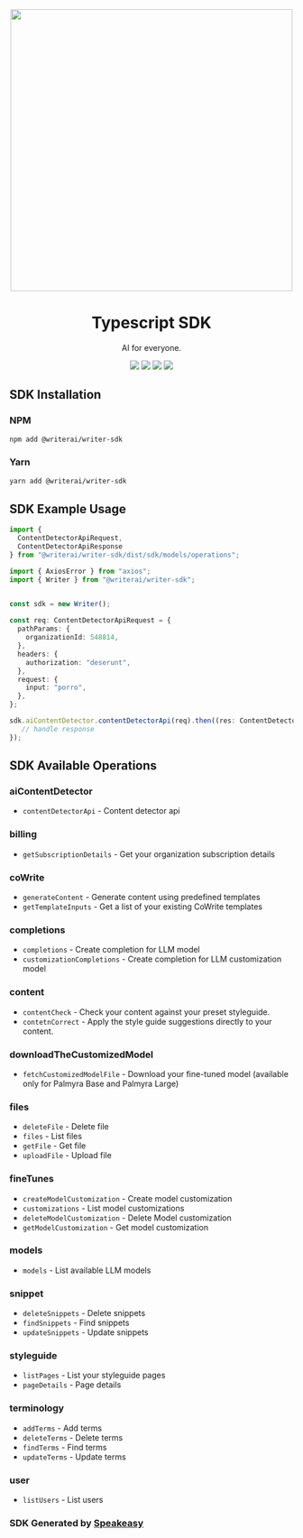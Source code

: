 <div align="center">
    <picture>
        <source srcset="https://user-images.githubusercontent.com/6267663/223574357-9a053550-02f9-49f1-b453-1b11db148d7b.svg" media="(prefers-color-scheme: dark)" width="500">
        <img src="https://user-images.githubusercontent.com/6267663/223574369-77805bfe-6d95-44e8-ac48-f9494101e1dc.svg" width="500">
    </picture>
    <h1>Typescript SDK</h1>
   <p>AI for everyone.</p>
   <a href="https://dev.writer.com/docs"><img src="https://img.shields.io/static/v1?label=Docs&message=API Ref&color=000000&style=for-the-badge" /></a>
   <a href="https://github.com/writerai/writer-client-sdk-typescript/actions"><img src="https://img.shields.io/github/actions/workflow/status/writerai/writer-client-sdk-typescript/speakeasy_generate.yaml?style=for-the-badge" /></a>
  <a href="https://opensource.org/licenses/MIT"><img src="https://img.shields.io/badge/License-MIT-blue.svg?style=for-the-badge" /></a>
  <a href="https://github.com/writerai/writer-client-sdk-typescript/releases"><img src="https://img.shields.io/github/v/release/writerai/writer-client-sdk-typescript?sort=semver&style=for-the-badge" /></a>
</div>

<!-- Start SDK Installation -->
## SDK Installation

### NPM

```bash
npm add @writerai/writer-sdk
```

### Yarn

```bash
yarn add @writerai/writer-sdk
```
<!-- End SDK Installation -->

## SDK Example Usage
<!-- Start SDK Example Usage -->
```typescript
import {
  ContentDetectorApiRequest,
  ContentDetectorApiResponse 
} from "@writerai/writer-sdk/dist/sdk/models/operations";

import { AxiosError } from "axios";
import { Writer } from "@writerai/writer-sdk";


const sdk = new Writer();
    
const req: ContentDetectorApiRequest = {
  pathParams: {
    organizationId: 548814,
  },
  headers: {
    authorization: "deserunt",
  },
  request: {
    input: "porro",
  },
};

sdk.aiContentDetector.contentDetectorApi(req).then((res: ContentDetectorApiResponse | AxiosError) => {
   // handle response
});
```
<!-- End SDK Example Usage -->

<!-- Start SDK Available Operations -->
## SDK Available Operations


### aiContentDetector

* `contentDetectorApi` - Content detector api

### billing

* `getSubscriptionDetails` - Get your organization subscription details

### coWrite

* `generateContent` - Generate content using predefined templates
* `getTemplateInputs` - Get a list of your existing CoWrite templates

### completions

* `completions` - Create completion for LLM model
* `customizationCompletions` - Create completion for LLM customization model

### content

* `contentCheck` - Check your content against your preset styleguide.
* `contetnCorrect` - Apply the style guide suggestions directly to your content.

### downloadTheCustomizedModel

* `fetchCustomizedModelFile` - Download your fine-tuned model (available only for Palmyra Base and Palmyra Large)

### files

* `deleteFile` - Delete file
* `files` - List files
* `getFile` - Get file
* `uploadFile` - Upload file

### fineTunes

* `createModelCustomization` - Create model customization
* `customizations` - List model customizations
* `deleteModelCustomization` - Delete Model customization
* `getModelCustomization` - Get model customization

### models

* `models` - List available LLM models

### snippet

* `deleteSnippets` - Delete snippets
* `findSnippets` - Find snippets
* `updateSnippets` - Update snippets

### styleguide

* `listPages` - List your styleguide pages
* `pageDetails` - Page details

### terminology

* `addTerms` - Add terms
* `deleteTerms` - Delete terms
* `findTerms` - Find terms
* `updateTerms` - Update terms

### user

* `listUsers` - List users
<!-- End SDK Available Operations -->

### SDK Generated by [Speakeasy](https://docs.speakeasyapi.dev/docs/using-speakeasy/client-sdks)
